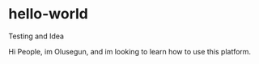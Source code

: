# hello-world
Testing and Idea

Hi People,
im Olusegun, and im looking to learn how to use this platform.
